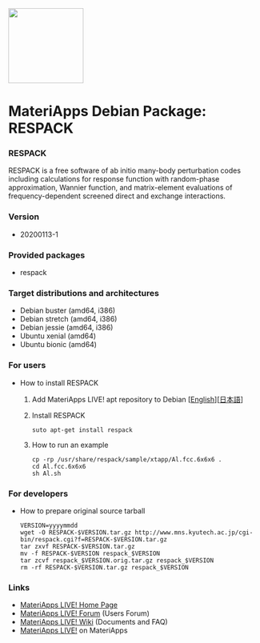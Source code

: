 <img src="https://ma.issp.u-tokyo.ac.jp/wp-content/themes/materiapps/images/materiapps.svg" width=150>

# MateriApps Debian Package: RESPACK

### RESPACK

RESPACK is a free software of ab initio many-body perturbation codes including calculations for response function with random-phase approximation, Wannier function, and matrix-element evaluations of frequency-dependent screened direct and exchange interactions.

### Version

* 20200113-1

### Provided packages

* respack

### Target distributions and architectures

* Debian buster (amd64, i386)
* Debian stretch (amd64, i386)
* Debian jessie (amd64, i386)
* Ubuntu xenial (amd64)
* Ubuntu bionic (amd64)

### For users

* How to install RESPACK

  1. Add MateriApps LIVE! apt repository to Debian [[English](https://github.com/cmsi/MateriAppsLive/wiki/UsingMateriAppsInDebian-en)][[日本語](https://github.com/cmsi/MateriAppsLive/wiki/UsingMateriAppsInDebian)]

  2. Install RESPACK
     ```
     suto apt-get install respack
     ```

  3. How to run an example
     ```
     cp -rp /usr/share/respack/sample/xtapp/Al.fcc.6x6x6 .
     cd Al.fcc.6x6x6
     sh Al.sh
     ```

### For developers

* How to prepare original source tarball

  ```
  VERSION=yyyymmdd
  wget -O RESPACK-$VERSION.tar.gz http://www.mns.kyutech.ac.jp/cgi-bin/respack.cgi?f=RESPACK-$VERSION.tar.gz
  tar zxvf RESPACK-$VERSION.tar.gz
  mv -f RESPACK-$VERSION respack_$VERSION
  tar zcvf respack_$VERSION.orig.tar.gz respack_$VERSION
  rm -rf RESPACK-$VERSION.tar.gz respack_$VERSION
  ```

### Links
  
* [MateriApps LIVE! Home Page](http://cmsi.github.io/MateriAppsLive/)
* [MateriApps LIVE! Forum](https://github.com/cmsi/MateriAppsLive-forum/wiki) (Users Forum)
* [MateriApps LIVE! Wiki](https://github.com/cmsi/MateriAppsLive/wiki) (Documents and FAQ)
* [MateriApps LIVE!](https://ma.issp.u-tokyo.ac.jp/en/app/275) on MateriApps
